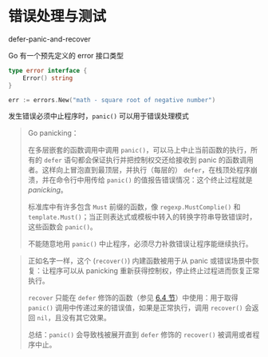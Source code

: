 # 错误处理与测试

defer-panic-and-recover



Go 有一个预先定义的 error 接口类型

```go
type error interface {
	Error() string
}
```

```go
err := errors.New("math - square root of negative number")
```



发生错误必须中止程序时，`panic()` 可以用于错误处理模式

>Go panicking：
>
>在多层嵌套的函数调用中调用 `panic()`，可以马上中止当前函数的执行，所有的 `defer` 语句都会保证执行并把控制权交还给接收到 panic 的函数调用者。这样向上冒泡直到最顶层，并执行（每层的） `defer`，在栈顶处程序崩溃，并在命令行中用传给 `panic()` 的值报告错误情况：这个终止过程就是 *panicking*。
>
>标准库中有许多包含 `Must` 前缀的函数，像 `regexp.MustComplie()` 和 `template.Must()`；当正则表达式或模板中转入的转换字符串导致错误时，这些函数会 `panic()`。
>
>不能随意地用 `panic()` 中止程序，必须尽力补救错误让程序能继续执行。

>正如名字一样，这个 (`recover()`) 内建函数被用于从 panic 或错误场景中恢复：让程序可以从 panicking 重新获得控制权，停止终止过程进而恢复正常执行。
>
>`recover` 只能在 `defer` 修饰的函数（参见 [6.4 节](https://gitee.com/wangjie2020/the-way-to-go_ZH_CN/blob/master/eBook/06.4.md)）中使用：用于取得 `panic()` 调用中传递过来的错误值，如果是正常执行，调用 `recover()` 会返回 `nil`，且没有其它效果。
>
>总结：`panic()` 会导致栈被展开直到 `defer` 修饰的 `recover()` 被调用或者程序中止。




